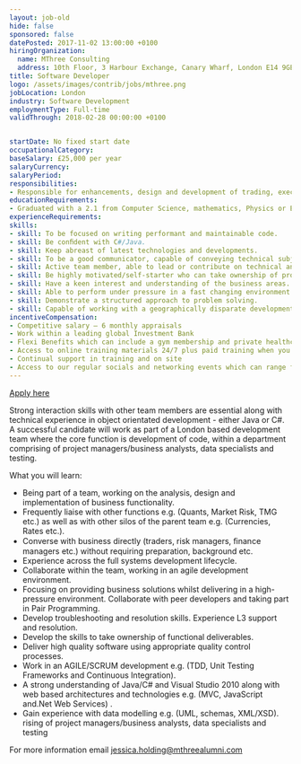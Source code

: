 ```yaml
---
layout: job-old
hide: false
sponsored: false
datePosted: 2017-11-02 13:00:00 +0100
hiringOrganization:
  name: MThree Consulting
  address: 10th Floor, 3 Harbour Exchange, Canary Wharf, London E14 9GE
title: Software Developer
logo: /assets/images/contrib/jobs/mthree.png
jobLocation: London
industry: Software Development
employmentType: Full-time
validThrough: 2018-02-28 00:00:00 +0100


startDate: No fixed start date
occupationalCategory:
baseSalary: £25,000 per year
salaryCurrency:
salaryPeriod:
responsibilities:
- Responsible for enhancements, design and development of trading, execution and pricing systems, candidates will be expected to play a key contribution to the department success and have the opportunity to develop their skills significantly whilst gaining experience and training within a dynamic global development environment
educationRequirements:
- Graduated with a 2.1 from Computer Science, mathematics, Physics or Engineering
experienceRequirements:
skills:
- skill: To be focused on writing performant and maintainable code.
- skill: Be conﬁdent with C#/Java.
- skill: Keep abreast of latest technologies and developments.
- skill: To be a good communicator, capable of conveying technical subject material to a business aligned audience.
- skill: Active team member, able to lead or contribute on technical and non-technical topics.
- skill: Be highly motivated/self-starter who can take ownership of problems through to resolution.
- skill: Have a keen interest and understanding of the business areas.
- skill: Able to perform under pressure in a fast changing environment.
- skill: Demonstrate a structured approach to problem solving.
- skill: Capable of working with a geographically disparate development team.
incentiveCompensation:
- Competitive salary – 6 monthly appraisals
- Work within a leading global Investment Bank
- Flexi Benefits which can include a gym membership and private healthcare
- Access to online training materials 24/7 plus paid training when you first join
- Continual support in training and on site
- Access to our regular socials and networking events which can range from crazy golf and tech talks to boat parties and roof top bars
---
```



<a class="btn btn--dark" href="https://goo.gl/xuq4zW">
    Apply here
</a>

Strong interaction skills with other team members are essential along with technical experience in object orientated development - either Java or C#. A successful candidate will work as part of a London based development team where the core function is development of code, within a department comprising of project managers/business analysts, data specialists and testing.

What you will learn:
- Being part of a team, working on the analysis, design and implementation of business functionality.
- Frequently liaise with other functions e.g. (Quants, Market Risk, TMG etc.) as well as with other silos of the parent team e.g. (Currencies, Rates etc.).
- Converse with business directly (traders, risk managers, ﬁnance managers etc.) without requiring preparation, background etc.
- Experience across the full systems development lifecycle.
- Collaborate within the team, working in an agile development environment.
- Focusing on providing business solutions whilst delivering in a high-pressure environment. Collaborate with peer developers and taking part in Pair Programming.
- Develop troubleshooting and resolution skills. Experience L3 support and resolution.
- Develop the skills to take ownership of functional deliverables.
- Deliver high quality software using appropriate quality control processes.
- Work in an AGILE/SCRUM development e.g. (TDD, Unit Testing Frameworks and Continuous Integration).
- A strong understanding of Java/C# and Visual Studio 2010 along with web based architectures and technologies e.g. (MVC, JavaScript and.Net Web Services) .
- Gain experience with data modelling e.g. (UML, schemas, XML/XSD).
rising of project managers/business analysts, data specialists and testing

For more information email jessica.holding@mthreealumni.com
